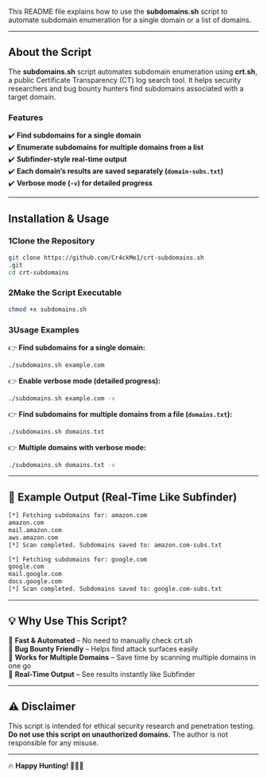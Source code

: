 This README file explains how to use the **subdomains.sh** script to automate subdomain enumeration for a single domain or a list of domains.  

---

## **About the Script**  
The **subdomains.sh** script automates subdomain enumeration using **crt.sh**, a public Certificate Transparency (CT) log search tool. It helps security researchers and bug bounty hunters find subdomains associated with a target domain.  

### **Features**  
✔️ **Find subdomains for a single domain**  
✔️ **Enumerate subdomains for multiple domains from a list**  
✔️ **Subfinder-style real-time output**  
✔️ **Each domain’s results are saved separately (`domain-subs.txt`)**  
✔️ **Verbose mode (`-v`) for detailed progress**  

---

## **Installation & Usage**  

### **1️Clone the Repository**  
```bash
git clone https://github.com/Cr4ckMe1/crt-subdomains.sh
.git
cd crt-subdomains
```

### **2️Make the Script Executable**  
```bash
chmod +x subdomains.sh
```

### **3️Usage Examples**  

👉 **Find subdomains for a single domain:**  
```bash
./subdomains.sh example.com
```

👉 **Enable verbose mode (detailed progress):**  
```bash
./subdomains.sh example.com -v
```

👉 **Find subdomains for multiple domains from a file (`domains.txt`):**  
```bash
./subdomains.sh domains.txt
```

👉 **Multiple domains with verbose mode:**  
```bash
./subdomains.sh domains.txt -v
```

---

## **📁 Example Output (Real-Time Like Subfinder)**
```bash
[*] Fetching subdomains for: amazon.com
amazon.com
mail.amazon.com
aws.amazon.com
[*] Scan completed. Subdomains saved to: amazon.com-subs.txt

[*] Fetching subdomains for: google.com
google.com
mail.google.com
docs.google.com
[*] Scan completed. Subdomains saved to: google.com-subs.txt
```

---

## **💡 Why Use This Script?**  

🔹 **Fast & Automated** – No need to manually check crt.sh  
🔹 **Bug Bounty Friendly** – Helps find attack surfaces easily  
🔹 **Works for Multiple Domains** – Save time by scanning multiple domains in one go  
🔹 **Real-Time Output** – See results instantly like Subfinder  

---

## **⚠️ Disclaimer**  
This script is intended for ethical security research and penetration testing. **Do not use this script on unauthorized domains.** The author is not responsible for any misuse.  

---

🔥 **Happy Hunting! 🕵️‍♂️🚀**
